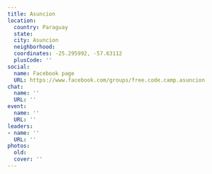 ```yaml
---
title: Asuncion
location:
  country: Paraguay
  state: 
  city: Asuncion
  neighborhood: 
  coordinates: -25.295992, -57.63112
  plusCode: ''
social:
  name: Facebook page
  URL: https://www.facebook.com/groups/free.code.camp.asuncion
chat:
  name: ''
  URL: ''
event:
  name: ''
  URL: ''
leaders:
- name: ''
  URL: ''
photos:
  old: 
  cover: ''
---
```

